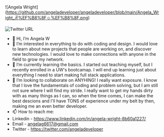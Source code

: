 ![Angela Wright] (https://github.com/angeladeveloper/angeladeveloper/blob/main/Angela_Wright_✌%EF%B8%8F☺%EF%B8%8F.png)


![Twitter URL](https://img.shields.io/twitter/url?style=social&url=https%3A%2F%2Ftwitter.com%2Fangeladeveloper)

- 👋 Hi, I’m Angela W
- 👀 I’m interested in everything to do with coding and design. I would love to learn about new projects that people are working on, and discover new technologies. I would love to make connections with anyone in the field to grow my network. 
- 🌱 I’m currently learning the basics. I started out teaching myself, but I recently enrolled in a UW's bootcamap. I will end up learning just about everything I need to start making full stack applications. 
- 💞️ I’m looking to collaborate on ANYHING! I really want exposure. I know that I love the fundamentals of coding and problem solving, but I am still not sure where I will find my stride. I really want to get my hands dirty with as many things as I can, so when the time comes, I can make the best descions and I'll have TONS of experience under my belt by then, making me an even better developer. 
- 📫 How to reach me:
- Linkedin - https://www.linkedin.com/in/angela-wright-8b60a1227/
- Email - angelag6617@gmail.com
- Twitter - https://twitter.com/angeladeveloper

